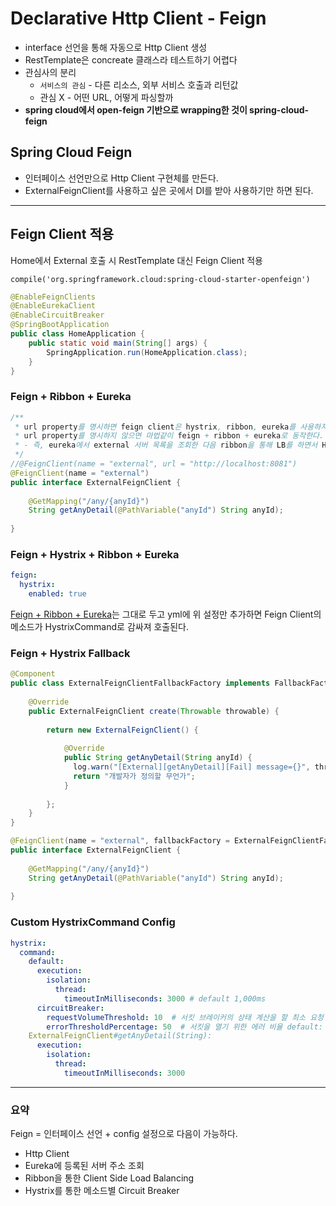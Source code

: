 # Declarative Http Client - Feign
* interface 선언을 통해 자동으로 Http Client 생성
* RestTemplate은 concreate 클래스라 테스트하기 어렵다
* 관심사의 분리
    * ```서비스의 관심``` - 다른 리소스, 외부 서비스 호출과 리턴값
    * 관심 X - 어떤 URL, 어떻게 파싱할까
* **spring cloud에서 open-feign 기반으로 wrapping한 것이 spring-cloud-feign**

## Spring Cloud Feign
* 인터페이스 선언만으로 Http Client 구현체를 만든다.
* ExternalFeignClient를 사용하고 싶은 곳에서 DI를 받아 사용하기만 하면 된다.

---

## Feign Client 적용
Home에서 External 호출 시 RestTemplate 대신 Feign Client 적용
```
compile('org.springframework.cloud:spring-cloud-starter-openfeign')
```
```java
@EnableFeignClients
@EnableEurekaClient
@EnableCircuitBreaker
@SpringBootApplication
public class HomeApplication {
    public static void main(String[] args) {
        SpringApplication.run(HomeApplication.class);
    }
}
```

### Feign + Ribbon + Eureka
```java
/**
 * url property를 명시하면 feign client은 hystrix, ribbon, eureka를 사용하지 않는다. (순수 Feign Client로 동작)
 * url property를 명시하지 않으면 마법같이 feign + ribbon + eureka로 동작한다.
 * - 즉, eureka에서 external 서버 목록을 조회한 다음 ribbon을 통해 LB를 하면서 HTTP 호출을 수행한다.
 */
//@FeignClient(name = "external", url = "http://localhost:8081")
@FeignClient(name = "external")
public interface ExternalFeignClient {
    
    @GetMapping("/any/{anyId}")
    String getAnyDetail(@PathVariable("anyId") String anyId);
    
}
```

### Feign + Hystrix + Ribbon + Eureka
```yaml
feign:
  hystrix:
    enabled: true
```
[Feign + Ribbon + Eureka](#Feign-+-Ribbon-+-Eureka)는 그대로 두고 yml에 위 설정만 추가하면 Feign Client의 메소드가 HystrixCommand로 감싸져 호출된다.

### Feign + Hystrix Fallback
```java
@Component
public class ExternalFeignClientFallbackFactory implements FallbackFactory<ExternalFeignClient> {
    
    @Override
    public ExternalFeignClient create(Throwable throwable) {
    
        return new ExternalFeignClient() {
            
            @Override
            public String getAnyDetail(String anyId) {
              log.warn("[External][getAnyDetail][Fail] message={}", throwable.getMessage());
              return "개발자가 정의할 무언가";
            }
            
        };
    }
}
```
```java
@FeignClient(name = "external", fallbackFactory = ExternalFeignClientFallbackFactory.class)
public interface ExternalFeignClient {
    
    @GetMapping("/any/{anyId}")
    String getAnyDetail(@PathVariable("anyId") String anyId);
    
}
```

### Custom HystrixCommand Config
```yaml
hystrix:
  command:
    default:
      execution:
        isolation:
          thread:
            timeoutInMilliseconds: 3000 # default 1,000ms
      circuitBreaker:
        requestVolumeThreshold: 10  # 서킷 브레이커의 상태 계산을 할 최소 요청 수 default: 20
        errorThresholdPercentage: 50  # 서킷을 열기 위한 에러 비율 default: 50
    ExternalFeignClient#getAnyDetail(String):
      execution:
        isolation:
          thread:
            timeoutInMilliseconds: 3000
```

---

### 요약
Feign = 인터페이스 선언 + config 설정으로 다음이 가능하다.
* Http Client
* Eureka에 등록된 서버 주소 조회
* Ribbon을 통한 Client Side Load Balancing
* Hystrix를 통한 메소드별 Circuit Breaker